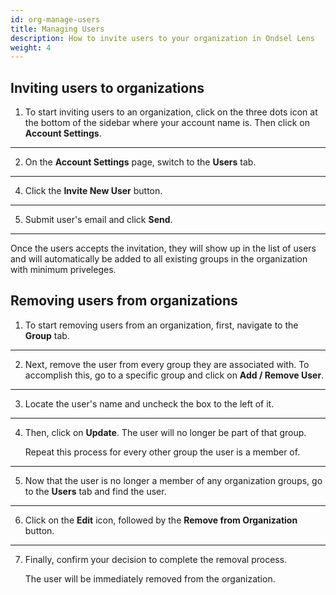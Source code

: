 ```yaml
---
id: org-manage-users
title: Managing Users
description: How to invite users to your organization in Ondsel Lens
weight: 4
---
```


## Inviting users to organizations

1. To start inviting users to an organization, click on the three dots icon at the bottom of the sidebar where your account name is. Then click on **Account Settings**.

---

2. On the **Account Settings** page, switch to the **Users** tab.

---

4. Click the **Invite New User** button.

---

5. Submit user's email and click **Send**.

---

Once the users accepts the invitation, they will show up in the list of users and will automatically be added to all existing groups in the organization with minimum priveleges.

<!-- ## Managing access -->

## Removing users from organizations

1. To start removing users from an organization, first, navigate to the **Group** tab.

---

2. Next, remove the user from every group they are associated with. To accomplish this, go to a specific group and click on **Add / Remove User**.

---

3. Locate the user's name and uncheck the box to the left of it.

---

4. Then, click on **Update**. The user will no longer be part of that group.

	Repeat this process for every other group the user is a member of.

---

5. Now that the user is no longer a member of any organization groups, go to the **Users** tab and find the user.

---

6. Click on the **Edit** icon, followed by the **Remove from Organization** button.

---

7. Finally, confirm your decision to complete the removal process.

	The user will be immediately removed from the organization.